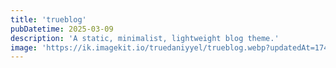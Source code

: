 ```yaml
---
title: 'trueblog'
pubDatetime: 2025-03-09
description: 'A static, minimalist, lightweight blog theme.'
image: 'https://ik.imagekit.io/truedaniyyel/trueblog.webp?updatedAt=1741537321608'
---
```

